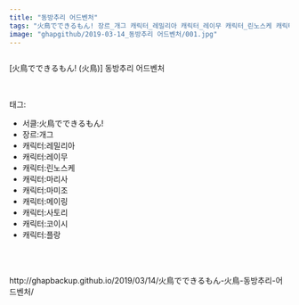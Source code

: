 ```yaml
---
title: "동방추리 어드벤처"
tags: "火鳥でできるもん! 장르_개그 캐릭터_레밀리아 캐릭터_레이무 캐릭터_린노스케 캐릭터_마리사 캐릭터_마미조 캐릭터_메이링 캐릭터_사토리 캐릭터_코이시 캐릭터_플랑 火鳥 동방／웹코믹"
image: "ghapgithub/2019-03-14_동방추리 어드벤처/001.jpg"
---
```

<div class="article">
<div class="article-entry" itemprop="articleBody">
<p><img alt="" src="{{ site.nasurl }}/ghapgithub/2019-03-14_동방추리 어드벤처/001.jpg"/><br/><img alt="" src="{{ site.nasurl }}/ghapgithub/2019-03-14_동방추리 어드벤처/002.jpg"/><br/><img alt="" src="{{ site.nasurl }}/ghapgithub/2019-03-14_동방추리 어드벤처/003.jpg"/><br/><img alt="" src="{{ site.nasurl }}/ghapgithub/2019-03-14_동방추리 어드벤처/004.jpg"/><br/><img alt="" src="{{ site.nasurl }}/ghapgithub/2019-03-14_동방추리 어드벤처/005.jpg"/><br/><img alt="" src="{{ site.nasurl }}/ghapgithub/2019-03-14_동방추리 어드벤처/006.jpg"/><br/><img alt="" src="{{ site.nasurl }}/ghapgithub/2019-03-14_동방추리 어드벤처/007.jpg"/><br/><img alt="" src="{{ site.nasurl }}/ghapgithub/2019-03-14_동방추리 어드벤처/008.jpg"/><br/><img alt="" src="{{ site.nasurl }}/ghapgithub/2019-03-14_동방추리 어드벤처/009.jpg"/><br/><img alt="" src="{{ site.nasurl }}/ghapgithub/2019-03-14_동방추리 어드벤처/010.jpg"/><br/><img alt="" src="{{ site.nasurl }}/ghapgithub/2019-03-14_동방추리 어드벤처/011.jpg"/><br/><img alt="" src="{{ site.nasurl }}/ghapgithub/2019-03-14_동방추리 어드벤처/012.jpg"/><br/><img alt="" src="{{ site.nasurl }}/ghapgithub/2019-03-14_동방추리 어드벤처/013.jpg"/><br/><img alt="" src="{{ site.nasurl }}/ghapgithub/2019-03-14_동방추리 어드벤처/014.jpg"/><br/><img alt="" src="{{ site.nasurl }}/ghapgithub/2019-03-14_동방추리 어드벤처/015.jpg"/><br/><img alt="" src="{{ site.nasurl }}/ghapgithub/2019-03-14_동방추리 어드벤처/016.jpg"/><br/><img alt="" src="{{ site.nasurl }}/ghapgithub/2019-03-14_동방추리 어드벤처/017.jpg"/><br/><img alt="" src="{{ site.nasurl }}/ghapgithub/2019-03-14_동방추리 어드벤처/018.jpg"/><br/><img alt="" src="{{ site.nasurl }}/ghapgithub/2019-03-14_동방추리 어드벤처/019.jpg"/><br/><img alt="" src="{{ site.nasurl }}/ghapgithub/2019-03-14_동방추리 어드벤처/020.jpg"/><br/><img alt="" src="{{ site.nasurl }}/ghapgithub/2019-03-14_동방추리 어드벤처/021.jpg"/><br/><img alt="" src="{{ site.nasurl }}/ghapgithub/2019-03-14_동방추리 어드벤처/022.jpg"/><br/><img alt="" src="{{ site.nasurl }}/ghapgithub/2019-03-14_동방추리 어드벤처/023.jpg"/><br/><img alt="" src="{{ site.nasurl }}/ghapgithub/2019-03-14_동방추리 어드벤처/024.jpg"/><br/><img alt="" src="{{ site.nasurl }}/ghapgithub/2019-03-14_동방추리 어드벤처/025.jpg"/><br/><img alt="" src="{{ site.nasurl }}/ghapgithub/2019-03-14_동방추리 어드벤처/026.jpg"/><br/><img alt="" src="{{ site.nasurl }}/ghapgithub/2019-03-14_동방추리 어드벤처/027.jpg"/></p>
<p>[火鳥でできるもん! (火鳥)] 동방추리 어드벤처</p>
</div></div><br/>
<div class="tagTrail">
<p>태그: </p>
<ul>
<li>서클:火鳥でできるもん!</li>
<li>장르:개그</li>
<li>캐릭터:레밀리아</li>
<li>캐릭터:레이무</li>
<li>캐릭터:린노스케</li>
<li>캐릭터:마리사</li>
<li>캐릭터:마미조</li>
<li>캐릭터:메이링</li>
<li>캐릭터:사토리</li>
<li>캐릭터:코이시</li>
<li>캐릭터:플랑</li>
</ul>
</div><br/>

<br/>
<p id="refer">http://ghapbackup.github.io/2019/03/14/火鳥でできるもん-火鳥-동방추리-어드벤처/</p>
<br/>
